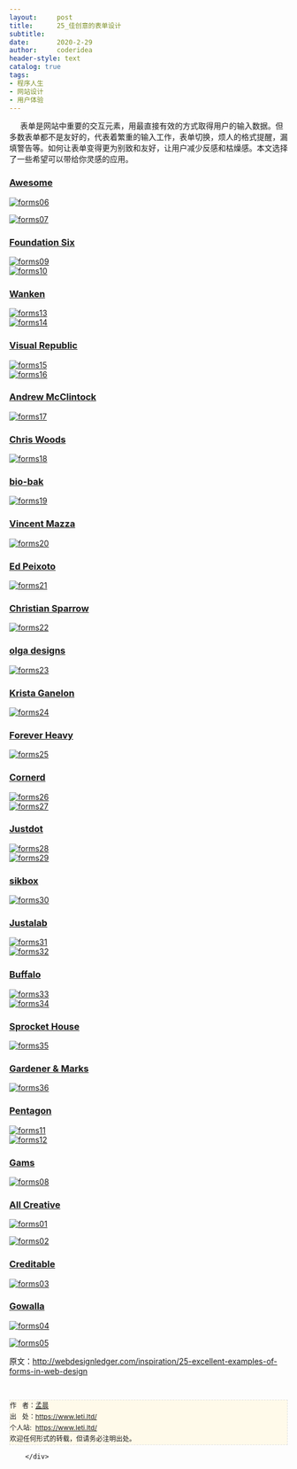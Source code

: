 ```yaml
---
layout:     post
title:      25_佳创意的表单设计
subtitle:   
date:       2020-2-29
author:     coderidea
header-style: text
catalog: true
tags:
- 程序人生
- 网站设计
- 用户体验
--- 
```

<div class="postBody">
			<div id="cnblogs_post_body" class="blogpost-body"><p><span>     表单是网站中重要的交互元素，用最直接有效的方式取得用户的输入数据。但多数表单都不是友好的，代表着繁重的输入工作，表单切换，烦人的格式提醒，漏填警告等。如何让表单变得更为别致和友好，让用户减少反感和枯燥感。本文选择了一些希望可以带给你灵感的应用。</span></p>
<h3><a href="http://www.awesomejs.com/">Awesome</a></h3>
<p><a href="http://www.awesomejs.com/"><img class="aligncenter size-full wp-image-3448" src="http://webdesignledger.com/wp-content/uploads/2011/01/forms06.jpg" alt="forms06" /></a></p>
<p><a href="http://www.awesomejs.com/"><img class="aligncenter size-full wp-image-3448" src="http://webdesignledger.com/wp-content/uploads/2011/01/forms07.jpg" alt="forms07" /></a></p>
<h3><a href="http://www.foundationsix.com/">Foundation Six</a></h3>
<p><a href="http://www.foundationsix.com/"><img class="aligncenter size-full wp-image-3448" src="http://webdesignledger.com/wp-content/uploads/2011/01/forms09.jpg" alt="forms09" /></a><br /><a href="http://www.foundationsix.com/"><img class="aligncenter size-full wp-image-3448" src="http://webdesignledger.com/wp-content/uploads/2011/01/forms10.jpg" alt="forms10" /></a></p>
<h3><a href="http://blog.wanken.com/">Wanken</a></h3>
<p><a href="http://blog.wanken.com/"><img class="aligncenter size-full wp-image-3448" src="http://webdesignledger.com/wp-content/uploads/2011/01/forms13.jpg" alt="forms13" /></a><br /><a href="http://blog.wanken.com/"><img class="aligncenter size-full wp-image-3448" src="http://webdesignledger.com/wp-content/uploads/2011/01/forms14.jpg" alt="forms14" /></a></p>
<h3><a href="http://visualrepublic.net/">Visual Republic</a></h3>
<p><a href="http://visualrepublic.net/"><img class="aligncenter size-full wp-image-3448" src="http://webdesignledger.com/wp-content/uploads/2011/01/forms15.jpg" alt="forms15" /></a><br /><a href="http://visualrepublic.net/"><img class="aligncenter size-full wp-image-3448" src="http://webdesignledger.com/wp-content/uploads/2011/01/forms16.jpg" alt="forms16" /></a></p>
<h3><a href="http://www.andrewmcclintock.com/contact">Andrew McClintock</a></h3>
<p><a href="http://www.andrewmcclintock.com/contact"><img class="aligncenter size-full wp-image-3448" src="http://webdesignledger.com/wp-content/uploads/2011/01/forms17.jpg" alt="forms17" /></a></p>
<h3><a href="http://chriswoods.ca/#/">Chris Woods</a></h3>
<p><a href="http://chriswoods.ca/#/"><img class="aligncenter size-full wp-image-3448" src="http://webdesignledger.com/wp-content/uploads/2011/01/forms18.jpg" alt="forms18" /></a></p>
<h3><a href="http://www.bio-bak.nl/">bio-bak</a></h3>
<p><a href="http://www.bio-bak.nl/"><img class="aligncenter size-full wp-image-3448" src="http://webdesignledger.com/wp-content/uploads/2011/01/forms19.jpg" alt="forms19" /></a></p>
<h3><a href="http://www.vincentmazza.com/contact.php">Vincent Mazza</a></h3>
<p><a href="http://www.vincentmazza.com/contact.php"><img class="aligncenter size-full wp-image-3448" src="http://webdesignledger.com/wp-content/uploads/2011/01/forms20.jpg" alt="forms20" /></a></p>
<h3><a href="http://www.edpeixoto.com/">Ed Peixoto</a></h3>
<p><a href="http://www.edpeixoto.com/"><img class="aligncenter size-full wp-image-3448" src="http://webdesignledger.com/wp-content/uploads/2011/01/forms21.jpg" alt="forms21" /></a></p>
<h3><a href="http://christiansparrow.com/">Christian Sparrow</a></h3>
<p><a href="http://christiansparrow.com/"><img class="aligncenter size-full wp-image-3448" src="http://webdesignledger.com/wp-content/uploads/2011/01/forms22.jpg" alt="forms22" /></a></p>
<h3><a href="http://www.olgadesigns.com/">olga designs</a></h3>
<p><a href="http://www.olgadesigns.com/"><img class="aligncenter size-full wp-image-3448" src="http://webdesignledger.com/wp-content/uploads/2011/01/forms23.jpg" alt="forms23" /></a></p>
<h3><a href="http://www.kristaganelon.com/">Krista Ganelon</a></h3>
<p><a href="http://www.kristaganelon.com/"><img class="aligncenter size-full wp-image-3448" src="http://webdesignledger.com/wp-content/uploads/2011/01/forms24.jpg" alt="forms24" /></a></p>
<h3><a href="http://foreverheavy.com/make-contact/">Forever Heavy</a></h3>
<p><a href="http://foreverheavy.com/make-contact/"><img class="aligncenter size-full wp-image-3448" src="http://webdesignledger.com/wp-content/uploads/2011/01/forms25.jpg" alt="forms25" /></a></p>
<h3><a href="http://www.cornerd.com/">Cornerd</a></h3>
<p><a href="http://www.cornerd.com/"><img class="aligncenter size-full wp-image-3448" src="http://webdesignledger.com/wp-content/uploads/2011/01/forms26.jpg" alt="forms26" /></a><br /><a href="http://www.cornerd.com/"><img class="aligncenter size-full wp-image-3448" src="http://webdesignledger.com/wp-content/uploads/2011/01/forms27.jpg" alt="forms27" /></a></p>
<h3><a href="http://www.justdot.gr/">Justdot</a></h3>
<p><a href="http://www.justdot.gr/"><img class="aligncenter size-full wp-image-3448" src="http://webdesignledger.com/wp-content/uploads/2011/01/forms28.jpg" alt="forms28" /></a><br /><a href="http://www.justdot.gr/"><img class="aligncenter size-full wp-image-3448" src="http://webdesignledger.com/wp-content/uploads/2011/01/forms29.jpg" alt="forms29" /></a></p>
<h3><a href="http://sikbox.com/">sikbox</a></h3>
<p><a href="http://sikbox.com/"><img class="aligncenter size-full wp-image-3448" src="http://webdesignledger.com/wp-content/uploads/2011/01/forms30.jpg" alt="forms30" /></a></p>
<h3><a href="http://www.justalab.com/#contact">Justalab</a></h3>
<p><a href="http://www.justalab.com/#contact"><img class="aligncenter size-full wp-image-3448" src="http://webdesignledger.com/wp-content/uploads/2011/01/forms31.jpg" alt="forms31" /></a><br /><a href="http://www.justalab.com/#contact"><img class="aligncenter size-full wp-image-3448" src="http://webdesignledger.com/wp-content/uploads/2011/01/forms32.jpg" alt="forms32" /></a></p>
<h3><a href="http://builtbybuffalo.com/">Buffalo</a></h3>
<p><a href="http://builtbybuffalo.com/"><img class="aligncenter size-full wp-image-3448" src="http://webdesignledger.com/wp-content/uploads/2011/01/forms33.jpg" alt="forms33" /></a><br /><a href="http://builtbybuffalo.com/"><img class="aligncenter size-full wp-image-3448" src="http://webdesignledger.com/wp-content/uploads/2011/01/forms34.jpg" alt="forms34" /></a></p>
<h3><a href="http://sprockethouse.com/">Sprocket House</a></h3>
<p><a href="http://sprockethouse.com/"><img class="aligncenter size-full wp-image-3448" src="http://webdesignledger.com/wp-content/uploads/2011/01/forms35.jpg" alt="forms35" /></a></p>
<h3><a href="http://www.gardenerandmarks.com.au/contact/">Gardener &amp; Marks</a></h3>
<p><a href="http://www.gardenerandmarks.com.au/contact/"><img class="aligncenter size-full wp-image-3448" src="http://webdesignledger.com/wp-content/uploads/2011/01/forms36.jpg" alt="forms36" /></a></p>
<h3><a href="http://www.pentagon.fr/">Pentagon</a></h3>
<p><a href="http://www.pentagon.fr/"><img class="aligncenter size-full wp-image-3448" src="http://webdesignledger.com/wp-content/uploads/2011/01/forms11.jpg" alt="forms11" /></a><br /><a href="http://www.pentagon.fr/"><img class="aligncenter size-full wp-image-3448" src="http://webdesignledger.com/wp-content/uploads/2011/01/forms12.jpg" alt="forms12" /></a></p>
<h3><a href="http://www.hotel-gams.at/en/book/request-brochure/">Gams</a></h3>
<p><a href="http://www.hotel-gams.at/en/book/request-brochure/"><img class="aligncenter size-full wp-image-3448" src="http://webdesignledger.com/wp-content/uploads/2011/01/forms08.jpg" alt="forms08" /></a></p>
<h3><a href="http://allycreative.net/contact/">All Creative</a></h3>
<p><a href="http://allycreative.net/contact/"><img class="aligncenter size-full wp-image-3448" src="http://webdesignledger.com/wp-content/uploads/2011/01/forms01.jpg" alt="forms01" /></a></p>
<p><a href="http://allycreative.net/contact/"><img class="aligncenter size-full wp-image-3448" src="http://webdesignledger.com/wp-content/uploads/2011/01/forms02.jpg" alt="forms02" /></a></p>
<h3><a href="http://getcreditable.com/">Creditable</a></h3>
<p><a href="http://getcreditable.com/"><img class="aligncenter size-full wp-image-3448" src="http://webdesignledger.com/wp-content/uploads/2011/01/forms03.jpg" alt="forms03" /></a></p>
<h3><a href="http://gowalla.com/">Gowalla</a></h3>
<p><a href="http://gowalla.com/"><img class="aligncenter size-full wp-image-3448" src="http://webdesignledger.com/wp-content/uploads/2011/01/forms04.jpg" alt="forms04" /></a></p>
<p><a href="http://gowalla.com/"><img class="aligncenter size-full wp-image-3448" src="http://webdesignledger.com/wp-content/uploads/2011/01/forms05.jpg" alt="forms05" /></a></p>
<p><span>原文：<a href="http://webdesignledger.com/inspiration/25-excellent-examples-of-forms-in-web-design">http://webdesignledger.com/inspiration/25-excellent-examples-of-forms-in-web-design</a></span></p>


<div id="ckepop"> </div>
<div>
<p id="PSignature" style="line-height:20px;background:#FFFAEA no-repeat 2% 50%;font-size:12px;border:#e0e0e0 1px dashed;">作   者：<a href="https://www.leti.ltd/">孟晨</a> <br /> 出   处：<a href="https://www.leti.ltd/">https://www.leti.ltd/</a> <br />个人站:  <a href="https://www.leti.ltd/">https://www.leti.ltd/</a><br />欢迎任何形式的转载，但请务必注明出处。</p>

</div></div><div id="MySignature"></div>
<div class="clear"></div>
<div id="blog_post_info_block">
<div id="BlogPostCategory"></div>
<div id="EntryTag"></div>
<div id="blog_post_info">
</div>
<div class="clear"></div>
<div id="post_next_prev"></div>
</div>


		</div>